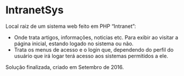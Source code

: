 # IntranetSys
Local raiz de um sistema web feito em PHP “Intranet”:

- Onde trata artigos, informações, noticias etc. Para exibir ao visitar a página inicial, estando logado no sistema ou não.
- Trata os menus de acesso e o login que, dependendo do perfil do usuário que irá logar terá acesso aos sistemas permitidos a ele.

Solução finalizada, criado em Setembro de 2016.
